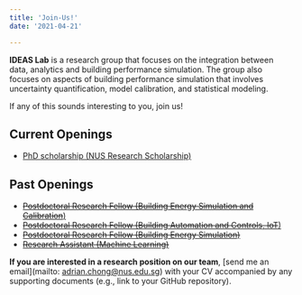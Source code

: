 ```yaml
---
title: 'Join-Us!'
date: '2021-04-21'

---
```




**IDEAS Lab** is a research group that focuses on the integration between data, analytics and building performance simulation. The group also focuses on aspects of building performance simulation that involves uncertainty quantification, model calibration, and statistical modeling. 

If any of this sounds interesting to you, join us!

## Current Openings
- [PhD scholarship (NUS Research Scholarship)](./NUS_PhD_Scholarship.pdf)

## Past Openings
- [~~Postdoctoral Research Fellow (Building Energy Simulation and Calibration~~)](./RF_BES_SBB2.pdf)
- [~~Postdoctoral Research Fellow (Building Automation and Controls, IoT~~)](./RF_Controls_CoT.pdf)
- [~~Postdoctoral Research Fellow (Building Energy Simulation)~~](./RF_BES_CoT.pdf)
- [~~Research Assistant (Machine Learning)~~](./RA_DataScience_CoT.pdf)

<strong>If you are interested in a research position on our team</strong>, [send me an email](mailto: adrian.chong@nus.edu.sg) with your CV accompanied by any supporting documents (e.g., link to your GitHub repository). 





